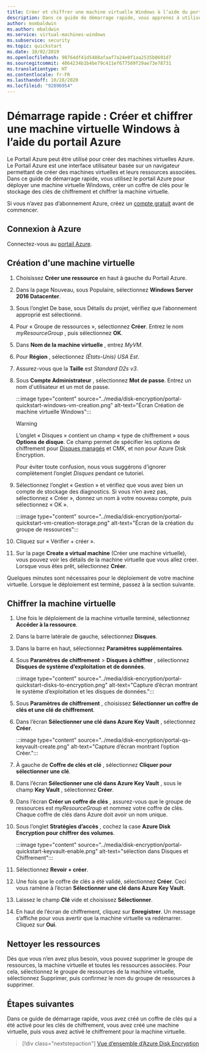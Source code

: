 ```yaml
---
title: Créer et chiffrer une machine virtuelle Windows à l’aide du portail Azure
description: Dans ce guide de démarrage rapide, vous apprenez à utiliser le portail Azure pour créer et chiffrer une machine virtuelle Windows
author: msmbaldwin
ms.author: mbaldwin
ms.service: virtual-machines-windows
ms.subservice: security
ms.topic: quickstart
ms.date: 10/02/2019
ms.openlocfilehash: 98764df41d5488afaaf7a24e0f1aa2535b0691d7
ms.sourcegitcommit: 4064234b1b4be79c411ef677569f29ae73e78731
ms.translationtype: HT
ms.contentlocale: fr-FR
ms.lasthandoff: 10/28/2020
ms.locfileid: "92896954"
---
```

# <a name="quickstart-create-and-encrypt-a-windows-virtual-machine-with-the-azure-portal"></a>Démarrage rapide : Créer et chiffrer une machine virtuelle Windows à l’aide du portail Azure

Le Portail Azure peut être utilisé pour créer des machines virtuelles Azure. Le Portail Azure est une interface utilisateur basée sur un navigateur permettant de créer des machines virtuelles et leurs ressources associées. Dans ce guide de démarrage rapide, vous utilisez le portail Azure pour déployer une machine virtuelle Windows, créer un coffre de clés pour le stockage des clés de chiffrement et chiffrer la machine virtuelle.

Si vous n’avez pas d’abonnement Azure, créez un [compte gratuit](https://azure.microsoft.com/free/?WT.mc_id=A261C142F) avant de commencer.

## <a name="sign-in-to-azure"></a>Connexion à Azure

Connectez-vous au [portail Azure](https://portal.azure.com).


## <a name="create-a-virtual-machine"></a>Création d'une machine virtuelle

1. Choisissez **Créer une ressource** en haut à gauche du Portail Azure.
1. Dans la page Nouveau, sous Populaire, sélectionnez **Windows Server 2016 Datacenter**.
1. Sous l’onglet De base, sous Détails du projet, vérifiez que l’abonnement approprié est sélectionné.
1. Pour « Groupe de ressources », sélectionnez **Créer**. Entrez le nom *myResourceGroup* , puis sélectionnez **OK**.
1. Dans **Nom de la machine virtuelle** , entrez *MyVM*.
1. Pour **Région** , sélectionnez *(États-Unis) USA Est*.
1. Assurez-vous que la **Taille** est *Standard D2s v3*.
1. Sous **Compte Administrateur** , sélectionnez **Mot de passe**. Entrez un nom d'utilisateur et un mot de passe.

    :::image type="content" source="../media/disk-encryption/portal-quickstart-windows-vm-creation.png" alt-text="Écran Création de machine virtuelle Windows":::

    > [!WARNING]
    > L’onglet « Disques » contient un champ « type de chiffrement » sous **Options de disque**. Ce champ permet de spécifier les options de chiffrement pour [Disques managés](../managed-disks-overview.md) et CMK, et non pour Azure Disk Encryption.
    >
    > Pour éviter toute confusion, nous vous suggérons d’ignorer complètement l’onglet *Disques* pendant ce tutoriel.

1. Sélectionnez l’onglet « Gestion » et vérifiez que vous avez bien un compte de stockage des diagnostics. Si vous n’en avez pas, sélectionnez « Créer », donnez un nom à votre nouveau compte, puis sélectionnez « OK ».

    :::image type="content" source="../media/disk-encryption/portal-quickstart-vm-creation-storage.png" alt-text="Écran de la création du groupe de ressources":::

1. Cliquez sur « Vérifier + créer ».
1. Sur la page **Create a virtual machine** (Créer une machine virtuelle), vous pouvez voir les détails de la machine virtuelle que vous allez créer. Lorsque vous êtes prêt, sélectionnez **Créer**.

Quelques minutes sont nécessaires pour le déploiement de votre machine virtuelle. Lorsque le déploiement est terminé, passez à la section suivante.

## <a name="encrypt-the-virtual-machine"></a>Chiffrer la machine virtuelle

1. Une fois le déploiement de la machine virtuelle terminé, sélectionnez **Accéder à la ressource**.
1. Dans la barre latérale de gauche, sélectionnez **Disques**.
1. Dans la barre en haut, sélectionnez **Paramètres supplémentaires**.
1. Sous **Paramètres de chiffrement** > **Disques à chiffrer** , sélectionnez **Disques de système d’exploitation et de données**.

    :::image type="content" source="../media/disk-encryption/portal-quickstart-disks-to-encryption.png" alt-text="Capture d’écran montrant le système d’exploitation et les disques de données.":::

1. Sous **Paramètres de chiffrement** , choisissez **Sélectionner un coffre de clés et une clé de chiffrement**.
1. Dans l’écran **Sélectionner une clé dans Azure Key Vault** , sélectionnez **Créer**.

    :::image type="content" source="../media/disk-encryption/portal-qs-keyvault-create.png" alt-text="Capture d’écran montrant l’option Créer.":::

1. À gauche de **Coffre de clés et clé** , sélectionnez **Cliquer pour sélectionner une clé**.
1. Dans l’écran **Sélectionner une clé dans Azure Key Vault** , sous le champ **Key Vault** , sélectionnez **Créer**.
1. Dans l’écran **Créer un coffre de clés** , assurez-vous que le groupe de ressources est *myResourceGroup* et nommez votre coffre de clés.  Chaque coffre de clés dans Azure doit avoir un nom unique.
1. Sous l’onglet **Stratégies d’accès** , cochez la case **Azure Disk Encryption pour chiffrer des volumes**.

    :::image type="content" source="../media/disk-encryption/portal-quickstart-keyvault-enable.png" alt-text="sélection dans Disques et Chiffrement":::

1. Sélectionnez **Revoir + créer**.  
1. Une fois que le coffre de clés a été validé, sélectionnez **Créer**. Ceci vous ramène à l’écran **Sélectionner une clé dans Azure Key Vault**.
1. Laissez le champ **Clé**  vide et choisissez **Sélectionner**.
1. En haut de l’écran de chiffrement, cliquez sur **Enregistrer**. Un message s’affiche pour vous avertir que la machine virtuelle va redémarrer. Cliquez sur **Oui**.

## <a name="clean-up-resources"></a>Nettoyer les ressources

Dès que vous n’en avez plus besoin, vous pouvez supprimer le groupe de ressources, la machine virtuelle et toutes les ressources associées. Pour cela, sélectionnez le groupe de ressources de la machine virtuelle, sélectionnez Supprimer, puis confirmez le nom du groupe de ressources à supprimer.

## <a name="next-steps"></a>Étapes suivantes

Dans ce guide de démarrage rapide, vous avez créé un coffre de clés qui a été activé pour les clés de chiffrement, vous avez créé une machine virtuelle, puis vous avez activé le chiffrement pour la machine virtuelle.  

> [!div class="nextstepaction"]
> [Vue d’ensemble d’Azure Disk Encryption](disk-encryption-overview.md)